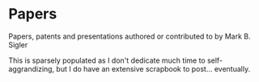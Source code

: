 # Papers
Papers, patents and presentations authored or contributed to by Mark B. Sigler

This is sparsely populated as I don't dedicate much time to self-aggrandizing, but I do have an extensive scrapbook to post... eventually.
